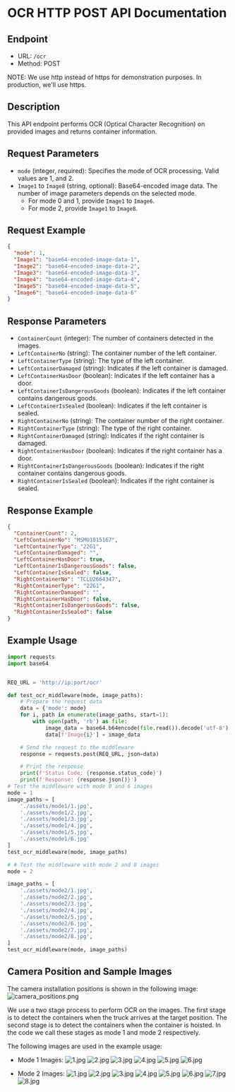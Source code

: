 # OCR HTTP POST API Documentation

## Endpoint
- URL: `/ocr`
- Method: POST

NOTE: We use http instead of https for demonstration purposes. In production, we'll use https.

## Description
This API endpoint performs OCR (Optical Character Recognition) on provided images and returns container information.

## Request Parameters
- `mode` (integer, required): Specifies the mode of OCR processing. Valid values are 1, and 2.
- `Image1` to `Image8` (string, optional): Base64-encoded image data. The number of image parameters depends on the selected mode.
  - For mode 0 and 1, provide `Image1` to `Image6`.
  - For mode 2, provide `Image1` to `Image8`.

## Request Example
```json
{
  "mode": 1,
  "Image1": "base64-encoded-image-data-1",
  "Image2": "base64-encoded-image-data-2",
  "Image3": "base64-encoded-image-data-3",
  "Image4": "base64-encoded-image-data-4",
  "Image5": "base64-encoded-image-data-5",
  "Image6": "base64-encoded-image-data-6"
}
```

## Response Parameters
- `ContainerCount` (integer): The number of containers detected in the images.
- `LeftContainerNo` (string): The container number of the left container.
- `LeftContainerType` (string): The type of the left container.
- `LeftContainerDamaged` (string): Indicates if the left container is damaged.
- `LeftContainerHasDoor` (boolean): Indicates if the left container has a door.
- `LeftContainerIsDangerousGoods` (boolean): Indicates if the left container contains dangerous goods.
- `LeftContainerIsSealed` (boolean): Indicates if the left container is sealed.
- `RightContainerNo` (string): The container number of the right container.
- `RightContainerType` (string): The type of the right container.
- `RightContainerDamaged` (string): Indicates if the right container is damaged.
- `RightContainerHasDoor` (boolean): Indicates if the right container has a door.
- `RightContainerIsDangerousGoods` (boolean): Indicates if the right container contains dangerous goods.
- `RightContainerIsSealed` (boolean): Indicates if the right container is sealed.

## Response Example
```json
{
  "ContainerCount": 2,
  "LeftContainerNo": "MSMU1015167",
  "LeftContainerType": "22G1",
  "LeftContainerDamaged": "",
  "LeftContainerHasDoor": true,
  "LeftContainerIsDangerousGoods": false,
  "LeftContainerIsSealed": false,
  "RightContainerNo": "TCLU2664347",
  "RightContainerType": "22G1",
  "RightContainerDamaged": "",
  "RightContainerHasDoor": false,
  "RightContainerIsDangerousGoods": false,
  "RightContainerIsSealed": false
}
```

## Example Usage
```python
import requests
import base64


REQ_URL = 'http://ip:port/ocr'

def test_ocr_middleware(mode, image_paths):
    # Prepare the request data
    data = {'mode': mode}
    for i, path in enumerate(image_paths, start=1):
        with open(path, 'rb') as file:
            image_data = base64.b64encode(file.read()).decode('utf-8')
            data[f'Image{i}'] = image_data

    # Send the request to the middleware
    response = requests.post(REQ_URL, json=data)

    # Print the response
    print(f'Status Code: {response.status_code}')
    print(f'Response: {response.json()}')
# Test the middleware with mode 0 and 6 images
mode = 1
image_paths = [
    './assets/mode1/1.jpg', 
    './assets/mode1/2.jpg', 
    './assets/mode1/3.jpg', 
    './assets/mode1/4.jpg', 
    './assets/mode1/5.jpg', 
    './assets/mode1/6.jpg'
]
test_ocr_middleware(mode, image_paths)

# # Test the middleware with mode 2 and 8 images
mode = 2

image_paths = [
    './assets/mode2/1.jpg',
    './assets/mode2/2.jpg',  
    './assets/mode2/3.jpg', 
    './assets/mode2/4.jpg', 
    './assets/mode2/5.jpg', 
    './assets/mode2/6.jpg', 
    './assets/mode2/7.jpg', 
    './assets/mode2/8.jpg', 
]
test_ocr_middleware(mode, image_paths)
```

## Camera Position and Sample Images
The camera installation positions is shown in the following image:
![camera_positions.png](./assets/camera_position.png)


We use a two stage process to perform OCR on the images. The first stage is to detect the containers when the truck arrives at the target position. The second stage is to detect the containers when the container is hoisted. In the code we call these stages as mode 1 and mode 2 respectively.

The following images are used in the example usage:

- Mode 1 Images:
![1.jpg](./assets/mode1/1.jpg)
![2.jpg](./assets/mode1/2.jpg)
![3.jpg](./assets/mode1/3.jpg)
![4.jpg](./assets/mode1/4.jpg)
![5.jpg](./assets/mode1/5.jpg)
![6.jpg](./assets/mode1/6.jpg)

- Mode 2 Images:
![1.jpg](./assets/mode2/1.jpg)
![2.jpg](./assets/mode2/2.jpg)
![3.jpg](./assets/mode2/3.jpg)
![4.jpg](./assets/mode2/4.jpg)
![5.jpg](./assets/mode2/5.jpg)
![6.jpg](./assets/mode2/6.jpg)
![7.jpg](./assets/mode2/7.jpg)
![8.jpg](./assets/mode2/8.jpg)


